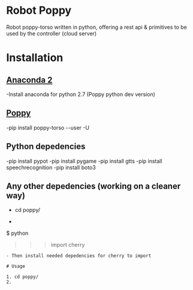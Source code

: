 # Robot Poppy
Robot poppy-torso written in python, offering a rest api & primitives to be used by the controller (cloud server)

# Installation

## [Anaconda 2](https://www.continuum.io/downloads)
-Install anaconda for python 2.7 (Poppy python dev version)

## [Poppy](https://docs.poppy-project.org/en/installation/install-poppy-softwares.html)
-pip install poppy-torso --user -U


## Python depedencies
-pip install pypot
-pip install pygame
-pip install gtts
-pip install speechrecognition
-pip install boto3

## Any other depedencies (working on a cleaner way)
- cd poppy/
- ```bash
$ python
>>> import cherry
```
- Then install needed depedencies for cherry to import

# Usage

1. cd poppy/
2. 